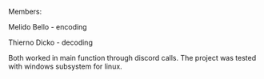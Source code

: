 Members:


Melido Bello - encoding

Thierno Dicko - decoding

Both worked in main function through discord calls. The project was tested with windows subsystem for linux.
